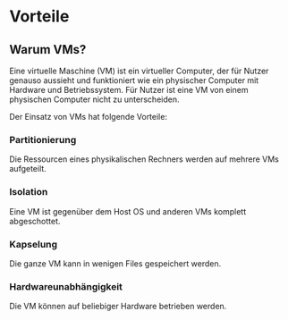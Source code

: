 # Vorteile

## Warum VMs?

Eine virtuelle Maschine (VM) ist ein virtueller Computer, der für Nutzer genauso aussieht und funktioniert wie ein physischer Computer mit Hardware und Betriebssystem. Für Nutzer ist eine VM von einem physischen Computer nicht zu unterscheiden.

Der Einsatz von VMs hat folgende Vorteile:

### Partitionierung 

Die Ressourcen eines physikalischen Rechners werden auf mehrere VMs aufgeteilt.

### Isolation

Eine VM ist gegenüber dem Host OS und anderen VMs komplett abgeschottet.

### Kapselung

Die ganze VM kann in wenigen Files gespeichert werden.

### Hardwareunabhängigkeit

Die VM können auf beliebiger Hardware betrieben werden.
